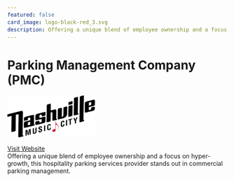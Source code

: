 ```yaml
---
featured: false
card_image: logo-black-red_3.svg
description: Offering a unique blend of employee ownership and a focus on hyper-growth, this hospitality parking services provider stands out in commercial parking management.
---
```


# Parking Management Company (PMC)
<img src="logo-black-red_3.svg" alt="Logo" style="max-width: 200px; height: auto;">

<a href="https://www.visitmusiccity.com/local-business/parking-management-company-pmc">Visit Website</a>  
Offering a unique blend of employee ownership and a focus on hyper-growth, this hospitality parking services provider stands out in commercial parking management.
